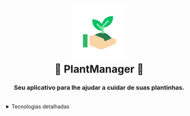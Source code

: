 <h1 align="center">
    <img alt="Ecoleta" src="fotos_do_projeto/icon.png" width="150" />
    <br/>
    🌱 PlantManager 🌱
</h1>

<h3 align="center">
    Seu aplicativo para lhe ajudar a cuidar de suas plantinhas.
</h3>

<br/>


<details>
  <summary>Tecnologias detalhadas</summary>

  - TypeScript
  - Expo
  - expo-notifications
  - expo-vector-icons
  - async-storage
  - ESlint
  - datetimepicker
  - react-navigation
  - react-native-svg
  - reanimated
  - lottie
  - date-fns

</details>

